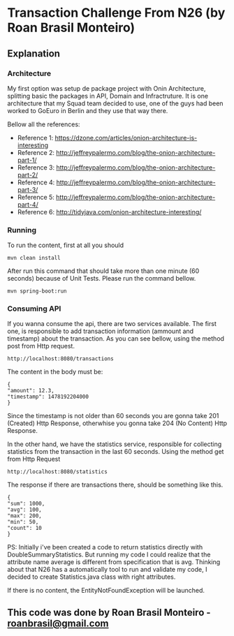 # Transaction Challenge From N26 (by Roan Brasil Monteiro)

## Explanation

### Architecture

My first option was setup de package project with Onin Architecture, splitting basic the packages in API, Domain and Infractruture.
It is one architecture that my Squad team decided to use, one of the guys had been worked to GoEuro in Berlin and they use that way there.

Bellow all the references:

* Reference 1: https://dzone.com/articles/onion-architecture-is-interesting
* Reference 2: http://jeffreypalermo.com/blog/the-onion-architecture-part-1/
* Reference 3: http://jeffreypalermo.com/blog/the-onion-architecture-part-2/
* Reference 4: http://jeffreypalermo.com/blog/the-onion-architecture-part-3/
* Reference 5: http://jeffreypalermo.com/blog/the-onion-architecture-part-4/
* Reference 6: http://tidyjava.com/onion-architecture-interesting/

### Running

To run the content, first at all you should

```
mvn clean install
```

After run this command that should take more than one minute (60 seconds) because of Unit Tests.
Please run the command bellow.

```
mvn spring-boot:run
```

### Consuming API

If you wanna consume the api, there are two services available.
The first one, is responsible to add transaction information (ammount and timestamp) about the transaction.
As you can see bellow, using the method post from Http request.

```
http://localhost:8080/transactions
```

The content in the body must be:

```
{
"amount": 12.3,
"timestamp": 1478192204000
}
```

Since the timestamp is not older than 60 seconds you are gonna take 201 (Created) Http Response, otherwhise you gonna take 204 (No Content) Http Response.

In the other hand, we have the statistics service, responsible for collecting statistics from the transaction in the last 60 seconds.
Using the method get from Http Request

```
http://localhost:8080/statistics
```

The response if there are transactions there, should be something like this.

```
{
"sum": 1000,
"avg": 100,
"max": 200,
"min": 50,
"count": 10
}
```
PS: Initially i've been created a code to return statistics directly with DoubleSummaryStatistics.
But running my code I could realize that the attribute name average is different from specification that is avg.
Thinking about that N26 has a automatically tool to run and validate my code, I decided to create Statistics.java class with right attributes.


If there is no content, the EntityNotFoundException will be launched.

## This code was done by Roan Brasil Monteiro - roanbrasil@gmail.com